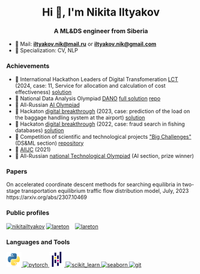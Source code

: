 <h1 align="center">Hi 👋, I'm Nikita Iltyakov</h1>
<h3 align="center">A ML&DS engineer from Siberia</h3>


- 📧 Mail: **iltyakov.nik@mail.ru** or **iltyakov.nik@gmail.com**
- 🎯 Specialization: CV, NLP

<h3 align="left">Achievements</h3>

- 🥇 International Hackathon Leaders of Digital Transfomeration [LCT](https://i.moscow/lct) (2024, case: 11, Service for allocation and calculation of cost effectiveness) [solution](https://github.com/talkiiing-team/zakupai)
- 🥇 National Data Analysis Olympiad [DANO](https://dano.hse.ru/) [full solution](https://dano.hse.ru/result#2023) [repo](https://github.com/Lareton/dano_work_isnt_wolf)
- 🥇 All-Russian [AI Olympiad](https://ai.edu.gov.ru/2023) 
- 🥇 Hackaton [digital breakthrough](https://2023.hacks-ai.ru/hackathons.html?eventId=969077&caseEl=1025807&tab=1#sCases) (2023, case: prediction of the load on the baggage handling system at the airport) [solution](https://github.com/talkiiing-team/birka-hack-ai)
- 🥇 Hackaton [digital breakthrough](https://hacks-ai.ru/) (2022, case: fraud search in fishing databases) [solution](https://github.com/talkiiing-team/atlantis)
- 🥇 Сompetition of scientific and technological projects ["Big Challenges"](https://konkurs.sochisirius.ru/)  (DS&ML section) [repository](https://github.com/Lareton/deep_knowledge_tracing)
- 🥈 [AIIJC](https://aiijc.com/ru/) (2021)
- 🥉 All-Russian [national Technological Olympiad](https://ntcontest.ru/) (AI section, prize winner) 


<h3 align="left">Papers</h3>
On accelerated coordinate descent methods for searching equilibria in two-stage transportation equilibrium traffic flow distribution model, July, 2023
<br> https://arxiv.org/abs/2307.10469 </br>

<h3 align="left">Public profiles</h3>
<p align="left">
<a href="https://kaggle.com/nikitailtyakov" target="blank"><img align="center" src="https://raw.githubusercontent.com/rahuldkjain/github-profile-readme-generator/master/src/images/icons/Social/kaggle.svg" alt="nikitailtyakov" height="30" width="40" /></a>
<a href="https://t.me/Nikita_iltyakov" target="blank"><img align="center" src="https://upload.wikimedia.org/wikipedia/commons/thumb/8/82/Telegram_logo.svg/2048px-Telegram_logo.svg.png" alt="lareton" height="30" width="40" /></a>
&nbsp&nbsp&nbsp<a href="https://codeforces.com/profile/lareton" target="blank"><img align="center" src="https://cdn.iconscout.com/icon/free/png-256/free-code-forces-3629285-3031869.png" alt="lareton" height="30" width="40" /></a>
</p>



<h3 align="left">Languages and Tools</h3>
<p align="left">   
	<a href="https://www.python.org" target="_blank" rel="noreferrer"> <img src="https://raw.githubusercontent.com/devicons/devicon/master/icons/python/python-original.svg" alt="python" width="40" height="40"/> </a>
	<a href="https://pytorch.org/" target="_blank" rel="noreferrer"> <img src="https://www.vectorlogo.zone/logos/pytorch/pytorch-icon.svg" alt="pytorch" width="40" height="40"/> </a> 
	<a href="https://pandas.pydata.org/" target="_blank" rel="noreferrer"> <img src="https://raw.githubusercontent.com/devicons/devicon/2ae2a900d2f041da66e950e4d48052658d850630/icons/pandas/pandas-original.svg" alt="pandas" width="40" height="40"/> </a> 
	<a href="https://scikit-learn.org/" target="_blank" rel="noreferrer"> <img src="https://upload.wikimedia.org/wikipedia/commons/0/05/Scikit_learn_logo_small.svg" alt="scikit_learn" width="40" height="40"/> </a> 
	<a href="https://seaborn.pydata.org/" target="_blank" rel="noreferrer"> <img src="https://seaborn.pydata.org/_images/logo-mark-lightbg.svg" alt="seaborn" width="40" height="40"/> </a> 
	<a href="https://git-scm.com/" target="_blank" rel="noreferrer"> <img src="https://www.vectorlogo.zone/logos/git-scm/git-scm-icon.svg" alt="git" width="40" height="40"/> </a>
</p>

